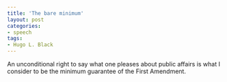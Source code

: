 ```yaml
---
title: 'The bare minimum'
layout: post
categories:
- speech
tags:
- Hugo L. Black
---
```


An unconditional right to say what one pleases about public affairs is what I consider to be the minimum guarantee of the First Amendment.